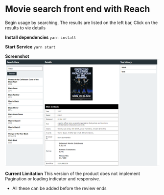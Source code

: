 # Movie search  front end with Reach
Begin usage by searching, The results are listed on the left bar, Click on the results to vie details

**Install dependencies**
`yarn install`

**Start Service**
`yarn start`

**Screenshot**
![screenshot](jeshot.png "Screenshot")

**Current Limitation**
This version of the product does not implement Pagination or loading indicator and responsive.
- All these can be added before the review ends


